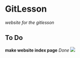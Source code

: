 # GitLesson
_website for the gitlesson_
## To Do
**make website index page** _Done_
![](https://petapixel.com/assets/uploads/2021/09/Aditya-Kshirsagar_Laughing-Snake_00005728-1080x1536.jpg)
